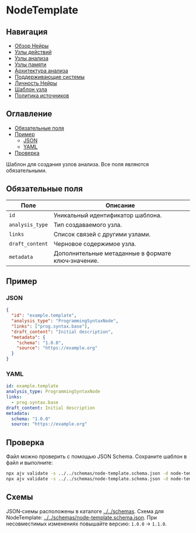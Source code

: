 # NodeTemplate

## Навигация
- [Обзор Нейры](README.md)
- [Узлы действий](action-nodes.md)
- [Узлы анализа](analysis-nodes.md)
- [Узлы памяти](memory-nodes.md)
- [Архитектура анализа](analysis-architecture.md)
- [Поддерживающие системы](support-systems.md)
- [Личность Нейры](personality.md)
- [Шаблон узла](node-template.md)
- [Политика источников](source-policy.md)

## Оглавление
- [Обязательные поля](#обязательные-поля)
- [Пример](#пример)
  - [JSON](#json)
  - [YAML](#yaml)
- [Проверка](#проверка)


Шаблон для создания узлов анализа. Все поля являются обязательными.

## Обязательные поля

| Поле | Описание |
| --- | --- |
| `id` | Уникальный идентификатор шаблона. |
| `analysis_type` | Тип создаваемого узла. |
| `links` | Список связей с другими узлами. |
| `draft_content` | Черновое содержимое узла. |
| `metadata` | Дополнительные метаданные в формате ключ‑значение. |

## Пример

### JSON

```json
{
  "id": "example.template",
  "analysis_type": "ProgrammingSyntaxNode",
  "links": ["prog.syntax.base"],
  "draft_content": "Initial description",
  "metadata": {
    "schema": "1.0.0",
    "source": "https://example.org"
  }
}
```

### YAML

```yaml
id: example.template
analysis_type: ProgrammingSyntaxNode
links:
  - prog.syntax.base
draft_content: Initial description
metadata:
  schema: "1.0.0"
  source: "https://example.org"
```

## Проверка

Файл можно проверить с помощью JSON Schema. Сохраните шаблон в файл и выполните:

```bash
npx ajv validate -s ../../schemas/node-template.schema.json -d node-template.json
npx ajv validate -s ../../schemas/node-template.schema.json -d node-template.yaml
```

## Схемы

JSON‑схемы расположены в каталоге [../../schemas](../../schemas). Схема для NodeTemplate: [../../schemas/node-template.schema.json](../../schemas/node-template.schema.json). При несовместимых изменениях повышайте версию: `1.0.0` → `1.1.0`.
